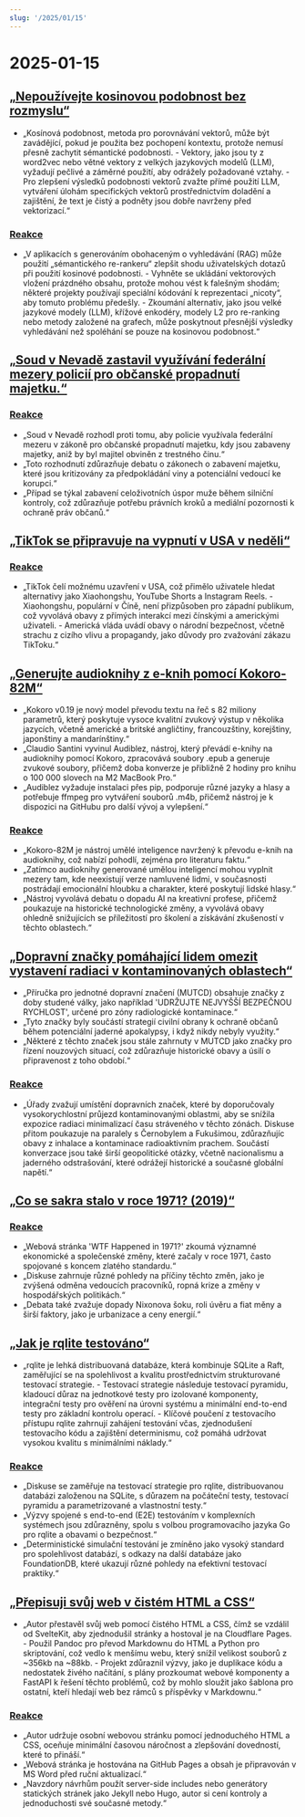 ```yaml
---
slug: '/2025/01/15'
---
```


# 2025-01-15

## [„Nepoužívejte kosinovou podobnost bez rozmyslu“](https://p.migdal.pl/blog/2025/01/dont-use-cosine-similarity/)

- „Kosínová podobnost, metoda pro porovnávání vektorů, může být zavádějící, pokud je použita bez pochopení kontextu, protože nemusí přesně zachytit sémantické podobnosti. - Vektory, jako jsou ty z word2vec nebo větné vektory z velkých jazykových modelů (LLM), vyžadují pečlivé a záměrné použití, aby odrážely požadované vztahy. - Pro zlepšení výsledků podobnosti vektorů zvažte přímé použití LLM, vytváření úlohám specifických vektorů prostřednictvím doladění a zajištění, že text je čistý a podněty jsou dobře navrženy před vektorizací.“

### [Reakce](https://news.ycombinator.com/item?id=42704078)

- „V aplikacích s generováním obohaceným o vyhledávání (RAG) může použití „sémantického re-rankeru“ zlepšit shodu uživatelských dotazů při použití kosinové podobnosti. - Vyhněte se ukládání vektorových vložení prázdného obsahu, protože mohou vést k falešným shodám; některé projekty používají speciální kódování k reprezentaci „nicoty“, aby tomuto problému předešly. - Zkoumání alternativ, jako jsou velké jazykové modely (LLM), křížové enkodéry, modely L2 pro re-ranking nebo metody založené na grafech, může poskytnout přesnější výsledky vyhledávání než spoléhání se pouze na kosinovou podobnost.“

## [„Soud v Nevadě zastavil využívání federální mezery policií pro občanské propadnutí majetku.“](https://ij.org/press-release/nevada-court-shuts-down-police-use-of-federal-loophole-for-civil-forfeiture/)

### [Reakce](https://news.ycombinator.com/item?id=42707573)

- „Soud v Nevadě rozhodl proti tomu, aby policie využívala federální mezeru v zákoně pro občanské propadnutí majetku, kdy jsou zabaveny majetky, aniž by byl majitel obviněn z trestného činu.“
- „Toto rozhodnutí zdůrazňuje debatu o zákonech o zabavení majetku, které jsou kritizovány za předpokládání viny a potenciální vedoucí ke korupci.“
- „Případ se týkal zabavení celoživotních úspor muže během silniční kontroly, což zdůrazňuje potřebu právních kroků a mediální pozornosti k ochraně práv občanů.“

## [„TikTok se připravuje na vypnutí v USA v neděli“](https://www.reuters.com/technology/tiktok-preparing-us-shut-off-sunday-information-reports-2025-01-15/)

### [Reakce](https://news.ycombinator.com/item?id=42710339)

- „TikTok čelí možnému uzavření v USA, což přimělo uživatele hledat alternativy jako Xiaohongshu, YouTube Shorts a Instagram Reels. - Xiaohongshu, populární v Číně, není přizpůsoben pro západní publikum, což vyvolává obavy z přímých interakcí mezi čínskými a americkými uživateli. - Americká vláda uvádí obavy o národní bezpečnost, včetně strachu z cizího vlivu a propagandy, jako důvody pro zvažování zákazu TikToku.“

## [„Generujte audioknihy z e-knih pomocí Kokoro-82M“](https://claudio.uk/posts/epub-to-audiobook.html)

- „Kokoro v0.19 je nový model převodu textu na řeč s 82 miliony parametrů, který poskytuje vysoce kvalitní zvukový výstup v několika jazycích, včetně americké a britské angličtiny, francouzštiny, korejštiny, japonštiny a mandarínštiny.“
- „Claudio Santini vyvinul Audiblez, nástroj, který převádí e-knihy na audioknihy pomocí Kokoro, zpracovává soubory .epub a generuje zvukové soubory, přičemž doba konverze je přibližně 2 hodiny pro knihu o 100 000 slovech na M2 MacBook Pro.“
- „Audiblez vyžaduje instalaci přes pip, podporuje různé jazyky a hlasy a potřebuje ffmpeg pro vytváření souborů .m4b, přičemž nástroj je k dispozici na GitHubu pro další vývoj a vylepšení.“

### [Reakce](https://news.ycombinator.com/item?id=42708773)

- „Kokoro-82M je nástroj umělé inteligence navržený k převodu e-knih na audioknihy, což nabízí pohodlí, zejména pro literaturu faktu.“
- „Zatímco audioknihy generované umělou inteligencí mohou vyplnit mezery tam, kde neexistují verze namluvené lidmi, v současnosti postrádají emocionální hloubku a charakter, které poskytují lidské hlasy.“
- „Nástroj vyvolává debatu o dopadu AI na kreativní profese, přičemž poukazuje na historické technologické změny, a vyvolává obavy ohledně snižujících se příležitostí pro školení a získávání zkušeností v těchto oblastech.“

## [„Dopravní značky pomáhající lidem omezit vystavení radiaci v kontaminovaných oblastech“](https://www.theautopian.com/if-you-ever-see-this-speed-sign-youre-probably-going-to-die/)

- „Příručka pro jednotné dopravní značení (MUTCD) obsahuje značky z doby studené války, jako například 'UDRŽUJTE NEJVYŠŠÍ BEZPEČNOU RYCHLOST', určené pro zóny radiologické kontaminace.“
- „Tyto značky byly součástí strategií civilní obrany k ochraně občanů během potenciální jaderné apokalypsy, i když nikdy nebyly využity.“
- „Některé z těchto značek jsou stále zahrnuty v MUTCD jako značky pro řízení nouzových situací, což zdůrazňuje historické obavy a úsilí o připravenost z toho období.“

### [Reakce](https://news.ycombinator.com/item?id=42704491)

- „Úřady zvažují umístění dopravních značek, které by doporučovaly vysokorychlostní průjezd kontaminovanými oblastmi, aby se snížila expozice radiaci minimalizací času stráveného v těchto zónách. Diskuse přitom poukazuje na paralely s Černobylem a Fukušimou, zdůrazňujíc obavy z inhalace a kontaminace radioaktivním prachem. Součástí konverzace jsou také širší geopolitické otázky, včetně nacionalismu a jaderného odstrašování, které odrážejí historické a současné globální napětí.“

## [„Co se sakra stalo v roce 1971? (2019)“](https://wtfhappenedin1971.com/)

### [Reakce](https://news.ycombinator.com/item?id=42711781)

- „Webová stránka 'WTF Happened in 1971?' zkoumá významné ekonomické a společenské změny, které začaly v roce 1971, často spojované s koncem zlatého standardu.“
- „Diskuse zahrnuje různé pohledy na příčiny těchto změn, jako je zvýšená odměna vedoucích pracovníků, ropná krize a změny v hospodářských politikách.“
- „Debata také zvažuje dopady Nixonova šoku, roli úvěru a fiat měny a širší faktory, jako je urbanizace a ceny energií.“

## [„Jak je rqlite testováno“](https://philipotoole.com/how-is-rqlite-tested/)

- „rqlite je lehká distribuovaná databáze, která kombinuje SQLite a Raft, zaměřující se na spolehlivost a kvalitu prostřednictvím strukturované testovací strategie. - Testovací strategie následuje testovací pyramidu, kladoucí důraz na jednotkové testy pro izolované komponenty, integrační testy pro ověření na úrovni systému a minimální end-to-end testy pro základní kontrolu operací. - Klíčové poučení z testovacího přístupu rqlite zahrnují zahájení testování včas, zjednodušení testovacího kódu a zajištění determinismu, což pomáhá udržovat vysokou kvalitu s minimálními náklady.“

### [Reakce](https://news.ycombinator.com/item?id=42703282)

- „Diskuse se zaměřuje na testovací strategie pro rqlite, distribuovanou databázi založenou na SQLite, s důrazem na počáteční testy, testovací pyramidu a parametrizované a vlastnostní testy.“
- „Výzvy spojené s end-to-end (E2E) testováním v komplexních systémech jsou zdůrazněny, spolu s volbou programovacího jazyka Go pro rqlite a obavami o bezpečnost.“
- „Deterministické simulační testování je zmíněno jako vysoký standard pro spolehlivost databází, s odkazy na další databáze jako FoundationDB, které ukazují různé pohledy na efektivní testovací praktiky.“

## [„Přepisuji svůj web v čistém HTML a CSS“](https://www.vijayp.dev/blog/rewrite-plain-html/)

- „Autor přestavěl svůj web pomocí čistého HTML a CSS, čímž se vzdálil od SvelteKit, aby zjednodušil stránky a hostoval je na Cloudflare Pages. - Použil Pandoc pro převod Markdownu do HTML a Python pro skriptování, což vedlo k menšímu webu, který snížil velikost souborů z ~356kb na ~88kb. - Projekt zdůraznil výzvy, jako je duplikace kódu a nedostatek živého načítání, s plány prozkoumat webové komponenty a FastAPI k řešení těchto problémů, což by mohlo sloužit jako šablona pro ostatní, kteří hledají web bez rámců s příspěvky v Markdownu.“

### [Reakce](https://news.ycombinator.com/item?id=42705077)

- „Autor udržuje osobní webovou stránku pomocí jednoduchého HTML a CSS, oceňuje minimální časovou náročnost a zlepšování dovedností, které to přináší.“
- „Webová stránka je hostována na GitHub Pages a obsah je připravován v MS Word před ruční aktualizací.“
- „Navzdory návrhům použít server-side includes nebo generátory statických stránek jako Jekyll nebo Hugo, autor si cení kontroly a jednoduchosti své současné metody.“

<head>
  <meta property="og:title" content="„Nepoužívejte kosinovou podobnost bez rozmyslu“" />
  <meta property="og:type" content="website" />
  <meta property="og:image" content="https://og.cho.sh/api/og/?title=%E2%80%9ENepou%C5%BE%C3%ADvejte%20kosinovou%20podobnost%20bez%20rozmyslu%E2%80%9C&subheading=st%C5%99eda%2015.%20ledna%202025%3A%20Hacker%20News%20Shrnut%C3%AD" />
</head>
